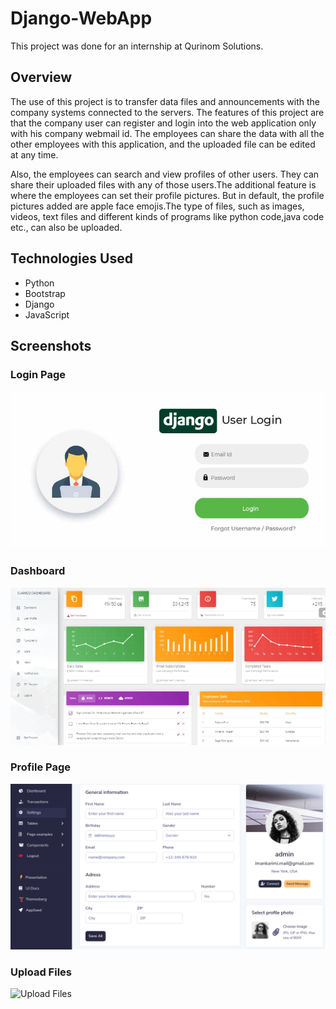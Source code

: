 <!DOCTYPE html>
<html>
<head>
	<title>Django-WebApp</title>
</head>
<body>
	<h1>Django-WebApp</h1>
	<p>This project was done for an internship at Qurinom Solutions.</p>
	<h2>Overview</h2>
	<p>The use of this project is to transfer data files and announcements with the company systems connected to the servers. The features of this project are that the company user can register and login into the web application only with his company webmail id. The employees can share the data with all the other employees with this application, and the uploaded file can be edited at any time.</p>
	<p>Also, the employees can search and view profiles of other users. They can share their uploaded files with any of those users.The additional feature is where the employees can set their profile pictures. But in default, the profile pictures added are apple face emojis.The type of files, such as images, videos, text files and different kinds of programs like python code,java code etc., can also be uploaded.</p>
	<h2>Technologies Used</h2>
	<ul>
		<li>Python</li>
		<li>Bootstrap</li>
		<li>Django</li>
		<li>JavaScript</li>
	</ul>
	<h2>Screenshots</h2>
	<h3>Login Page</h3>
	<img src="/login.png" alt="Login Page">
	<h3>Dashboard</h3>
	<img src="dashboard.png" alt="Dashboard">
	<h3>Profile Page</h3>
	<img src="profile.png" alt="Profile Page">
	<h3>Upload Files</h3>
	<img src="images/upload.png" alt="Upload Files">
</body>
</html>

